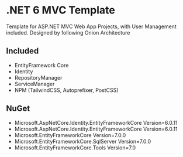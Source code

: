 # .NET 6 MVC Template
Template for ASP.NET MVC Web App Projects, with User Management included. Designed by following Onion Architecture

## Included
- EntityFramework Core
- Identity
- RepositoryManager
- ServiceManager
- NPM (TailwindCSS, Autoprefixer, PostCSS)

## NuGet
- Microsoft.AspNetCore.Identity.EntityFrameworkCore Version=6.0.11
- Microsoft.AspNetCore.Identity.EntityFrameworkCore Version=6.0.11
- Microsoft.EntityFrameworkCore Version=7.0.0
- Microsoft.EntityFrameworkCore.SqlServer Version=7.0.0
- Microsoft.EntityFrameworkCore.Tools Version=7.0
